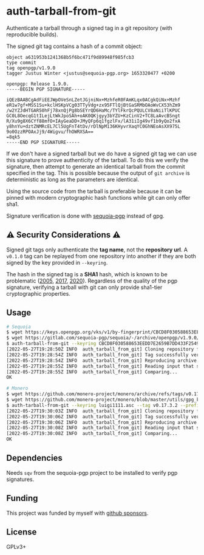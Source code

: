# auth-tarball-from-git

Authenticate a tarball through a signed tag in a git repository (with
reproducible builds).

The signed git tag contains a hash of a commit object:

```
object a631953b1241368b5f6bc471f9d89948f985fcb3
type commit
tag openpgp/v1.9.0
tagger Justus Winter <justus@sequoia-pgp.org> 1653320477 +0200

openpgp: Release 1.9.0.
-----BEGIN PGP SIGNATURE-----

iQEzBAABCgAdFiEEJWpOVeSnLZetJGjniNx+MzhfeR0FAmKLqx0ACgkQiNx+Mzhf
eR1w7gf+MSS1Su+kclHSKpVCg03TTyVdg+zx95FTlQjBtGaSRMbOAoWvCX53hZm9
/w2YZJdHTGAR50hFj78xnQjPg8bSEYrQD6HaMc/TYlFkrQcPQULCV8aNiiTlKPUC
GC0L8OecqG1tILejLtWkJpoSAh+oAK0QKjgyy3bYZU+KzCinV2+TC8LaAvcBSngt
R/Xu9g8X6CYf88mfO+IAyGeaDD+JMyQFp6q1fgzlFx/lA31iIg49vf1b9yQo2fxA
y8hnYu+dztZNMRcEL7Cl5UgFnT4tDv/rDlNpM136KHyvrXaqYC0GhNEoAsXX975L
9o0OzzRPOAxJj9/4Wigvu/fhOWRXSA==
=8qk5
-----END PGP SIGNATURE-----
```

If we don't have a signed tarball but we do have a signed git tag we can use
this signature to prove authenticity of the tarball. To do this we verify the
signature, then attempt to generate an identical tarball from the commit
specified in the tag. This is possible because the output of `git archive` is
deterministic as long as the parameters are identical.

Using the source code from the tarball is preferable because it can be pinned
with modern cryptographic hash functions while git can only offer sha1.

Signature verification is done with [sequoia-pgp](https://sequoia-pgp.org/)
instead of gpg.

## ⚠️ Security Considerations ⚠️

Signed git tags only authenticate the **tag name**, not the **repository url**. A
`v0.1.0` tag can be replayed from one repository into another if they are both
signed by the key provided in `--keyring`.

The hash in the signed tag is a **SHA1** hash, which is known to be problematic
([2005], [2017], [2020]). Regardless of the quality of the pgp signature,
verifying a tarball with git can only provide sha1-tier cryptographic
properties.

[2005]: https://www.schneier.com/blog/archives/2005/02/sha1_broken.html
[2017]: https://shattered.io/
[2020]: https://www.ntu.edu.sg/news/detail/critical-flaw-demonstrated-in-common-digital-security-algorithm

## Usage

```sh
# Sequoia
$ wget https://keys.openpgp.org/vks/v1/by-fingerprint/CBCD8F030588653EEDD7E2659B7DD433F254904A
$ wget https://gitlab.com/sequoia-pgp/sequoia/-/archive/openpgp/v1.9.0/sequoia-openpgp-v1.9.0.tar.gz
$ auth-tarball-from-git --keyring CBCD8F030588653EEDD7E2659B7DD433F254904A --tag openpgp/v1.9.0 https://gitlab.com/sequoia-pgp/sequoia sequoia-openpgp-v1.9.0.tar.gz
[2022-05-27T19:28:50Z INFO  auth_tarball_from_git] Cloning repository from "https://gitlab.com/sequoia-pgp/sequoia"
[2022-05-27T19:28:54Z INFO  auth_tarball_from_git] Tag successfully verified
[2022-05-27T19:28:54Z INFO  auth_tarball_from_git] Reproducing archive...
[2022-05-27T19:28:55Z INFO  auth_tarball_from_git] Reading input that should be verified...
[2022-05-27T19:28:55Z INFO  auth_tarball_from_git] Comparing...
OK

# Monero
$ wget https://github.com/monero-project/monero/archive/refs/tags/v0.17.3.2.tar.gz
$ wget https://github.com/monero-project/monero/blob/master/utils/gpg_keys/luigi1111.asc
$ auth-tarball-from-git --keyring luigi1111.asc --tag v0.17.3.2 --prefix monero-0.17.3.2 https://github.com/monero-project/monero v0.17.3.2.tar.gz
[2022-05-27T19:30:03Z INFO  auth_tarball_from_git] Cloning repository from "https://github.com/monero-project/monero"
[2022-05-27T19:30:06Z INFO  auth_tarball_from_git] Tag successfully verified
[2022-05-27T19:30:06Z INFO  auth_tarball_from_git] Reproducing archive...
[2022-05-27T19:30:08Z INFO  auth_tarball_from_git] Reading input that should be verified...
[2022-05-27T19:30:08Z INFO  auth_tarball_from_git] Comparing...
OK
```

## Dependencies

Needs `sqv` from the sequoia-pgp project to be installed to verify pgp
signatures.

## Funding

This project was funded by myself with [github
sponsors](https://github.com/sponsors/kpcyrd).

## License

GPLv3+
